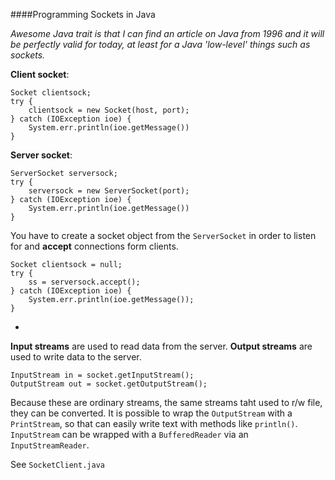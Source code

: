 ####Programming Sockets in Java

*Awesome Java trait is that I can find an article on Java from 1996 and it will be perfectly valid for today, at least for a Java 'low-level' things such as sockets.*

**Client socket**:

```
Socket clientsock;
try {
	clientsock = new Socket(host, port);
} catch (IOException ioe) {
	System.err.println(ioe.getMessage())
}
```

**Server socket**:

```
ServerSocket serversock;
try {
	serversock = new ServerSocket(port);
} catch (IOException ioe) {
	System.err.println(ioe.getMessage())
}
```

You have to create a socket object from the `ServerSocket` in order to listen for and **accept** connections form clients.

```
Socket clientsock = null;
try {
	ss = serversock.accept();
} catch (IOException ioe) {
	System.err.println(ioe.getMessage());
}
```

-

**Input streams** are used to read data from the server. **Output streams** are used to write data to the server.

```
InputStream in = socket.getInputStream();
OutputStream out = socket.getOutputStream();
```

Because these are ordinary streams, the same streams taht used to r/w file, they can be converted. It is possible to wrap the `OutputStream` with a `PrintStream`, so that can easily write text with methods like `println()`. `InputStream` can be wrapped with a `BufferedReader` via an `InputStreamReader`.

See `SocketClient.java`




















